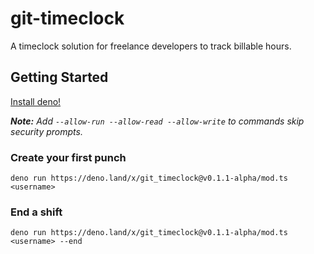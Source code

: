 # git-timeclock
A timeclock solution for freelance developers to track billable hours.

## Getting Started

[Install deno!](https://deno.land/manual/getting_started/installation#installation)


_**Note:** Add `--allow-run --allow-read --allow-write` to commands skip security prompts._

### Create your first punch

```
deno run https://deno.land/x/git_timeclock@v0.1.1-alpha/mod.ts <username>
```

### End a shift

```
deno run https://deno.land/x/git_timeclock@v0.1.1-alpha/mod.ts <username> --end
